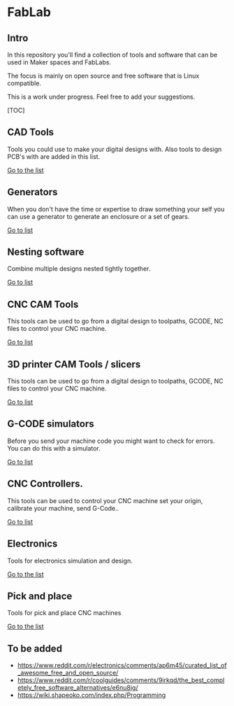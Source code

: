 # FabLab
## Intro
In this repository you'll find a collection of tools and software that can be used in Maker spaces and FabLabs.

The focus is mainly on open source and free software that is Linux compatible.

This is a work under progress. Feel free to add your suggestions.

[TOC]

## CAD Tools
Tools you could use to make your digital designs with.
Also tools to design PCB's with are added in this list.

[Go to the list](CAD-tools.md)

## Generators
When you don't have the time or expertise to draw something your self you can use a generator to generate an enclosure or a set of gears.

[Go to list](Generators.md)

## Nesting software
Combine multiple designs nested tightly together.

[Go to list](Nesting-tools.md)

## CNC CAM Tools
This tools can be used to go from a digital design to toolpaths, GCODE, NC files to control your CNC machine.

[Go to list](CAM-tools-CNC.md)

## 3D printer CAM Tools / slicers
This tools can be used to go from a digital design to toolpaths, GCODE, NC files to control your CNC machine.

[Go to list](CAM-tools-3D.md)


## G-CODE simulators
Before you send your machine code you might want to check for errors. You can do this with a simulator.

[Go to list](gcode-simulators.md)


## CNC Controllers.
This tools can be used to control your CNC machine set your origin, calibrate your machine, send G-Code..

[Go to list](CNC-controllers.md)

## Electronics
Tools for electronics simulation and design.

[Go to the list](Electronics.md)

## Pick and place
Tools for pick and place CNC machines

[Go to the list](PNP-tools.md)

## To be added
- https://www.reddit.com/r/electronics/comments/ap6m45/curated_list_of_awesome_free_and_open_source/
- https://www.reddit.com/r/coolguides/comments/9irkqd/the_best_completely_free_software_alternatives/e6nu8jg/
- https://wiki.shapeoko.com/index.php/Programming

